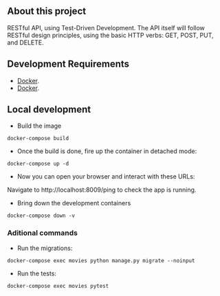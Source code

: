 ## About this project

RESTful API, using Test-Driven Development. The API itself will follow RESTful design principles, using the basic HTTP verbs: GET, POST, PUT, and DELETE.

## Development Requirements

*  [Docker](https://docs.docker.com/get-started/).
*   [Docker](https://docs.docker.com/compose/gettingstarted/).

## Local development

* Build the image

`docker-compose build`

*  Once the build is done, fire up the container in detached mode:

`docker-compose up -d`

* Now you can open your browser and interact with these URLs:

Navigate to http://localhost:8009/ping to check the app is running.

* Bring down the development containers

`docker-compose down -v`

### Aditional commands

* Run the migrations:

`docker-compose exec movies python manage.py migrate --noinput`

* Run the tests:

`docker-compose exec movies pytest`